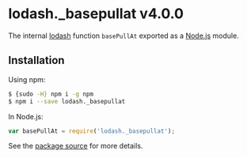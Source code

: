 # lodash._basepullat v4.0.0

The internal [lodash](https://lodash.com/) function `basePullAt` exported as a [Node.js](https://nodejs.org/) module.

## Installation

Using npm:
```bash
$ {sudo -H} npm i -g npm
$ npm i --save lodash._basepullat
```

In Node.js:
```js
var basePullAt = require('lodash._basepullat');
```

See the [package source](https://github.com/lodash/lodash/blob/4.0.0-npm-packages/lodash._basepullat) for more details.
